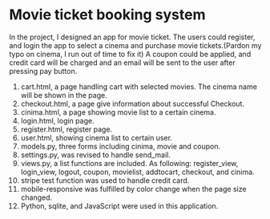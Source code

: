 # Movie ticket booking system
In the project, I designed an app for movie ticket.
The users could register, and login the app to select a cinema and purchase movie tickets.(Pardon my typo on cinema, I run out of time to fix it)
A coupon could be applied, and credit card will be charged and an email will be sent to the user after pressing pay button.
1. cart.html, a page handling cart with selected movies. The cinema name will be shown in the page.
2. checkout.html, a page give information about successful Checkout.
3. cinima.html, a page showing movie list to a certain cinema.
4. login.html, login page.
5. register.html, register page.
6. user.html, showing cinema list to certain user.
7. models.py, three forms including cinima, movie and coupon.
8. settings.py, was revised to handle send_mail.
9. views.py, a list functions are included. As following: register_view, login_view, logout, coupon, movielist, addtocart, checkout, and cinima.
10. stripe test function was used to handle credit card.
11. mobile-responsive was fulfilled by color change when the page size changed.
12. Python, sqlite, and JavaScript were used in this application.
